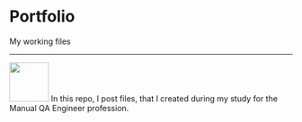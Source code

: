 # Portfolio
My working files


---
<img src="https://github.com/AnastasiiaKarp/Portfolio/assets/120800922/6509d26e-26b8-4601-8ebf-50b116981cb0" width="70px"> 
In this repo, I post files, that I created during my study for the Manual QA Engineer profession.
